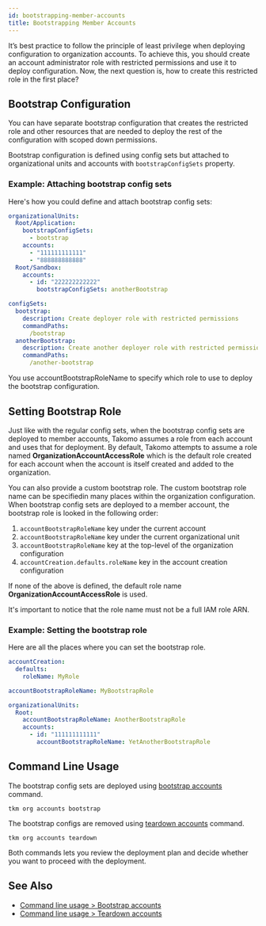 ```yaml
---
id: bootstrapping-member-accounts
title: Bootstrapping Member Accounts
---
```


It’s best practice to follow the principle of least privilege when deploying configuration to organization accounts. To achieve this, you should create an account administrator role with restricted permissions and use it to deploy configuration. Now, the next question is, how to create this restricted role in the first place?

## Bootstrap Configuration

You can have separate bootstrap configuration that creates the restricted role and other resources that are needed to deploy the rest of the configuration with scoped down permissions.
 
Bootstrap configuration is defined using config sets but attached to organizational units and accounts with `bootstrapConfigSets` property. 

### Example: Attaching bootstrap config sets

Here's how you could define and attach bootstrap config sets:

```yaml title="organization.yml"
organizationalUnits:
  Root/Application:
    bootstrapConfigSets:
      - bootstrap
    accounts:
      - "111111111111"
      - "888888888888"
  Root/Sandbox:
    accounts:
      - id: "222222222222"
        bootstrapConfigSets: anotherBootstrap

configSets:
  bootstrap:
    description: Create deployer role with restricted permissions
    commandPaths:
      /bootstrap
  anotherBootstrap:
    description: Create another deployer role with restricted permissions
    commandPaths:
      /another-bootstrap
```

You use accountBootstrapRoleName to specify which role to use to deploy the bootstrap configuration.


## Setting Bootstrap Role

Just like with the regular config sets, when the bootstrap config sets are deployed to member accounts, Takomo assumes a role from each account and uses that for deployment. By default, Takomo attempts to assume a role named **OrganizationAccountAccessRole** which is the default role created for each account when the account is itself created and added to the organization.

You can also provide a custom bootstrap role. The custom bootstrap role name can be specifiedin many places within the organization configuration. When bootstrap config sets are deployed to a member account, the bootstrap role is looked in the following order:

1. `accountBootstrapRoleName` key under the current account
2. `accountBootstrapRoleName` key under the current organizational unit
3. `accountBootstrapRoleName` key at the top-level of the organization configuration
4. `accountCreation.defaults.roleName` key in the account creation configuration 

If none of the above is defined, the default role name **OrganizationAccountAccessRole** is used.

It's important to notice that the role name must not be a full IAM role ARN.

### Example: Setting the bootstrap role

Here are all the places where you can set the bootstrap role.

```yaml title="organization.yml"
accountCreation:
  defaults:
    roleName: MyRole

accountBootstrapRoleName: MyBootstrapRole

organizationalUnits:
  Root:
    accountBootstrapRoleName: AnotherBootstrapRole
    accounts:
      - id: "111111111111"
        accountBootstrapRoleName: YetAnotherBootstrapRole
```

## Command Line Usage

The bootstrap config sets are deployed using [bootstrap accounts](/docs/command-line-usage/organization-accounts#bootstrap-accounts) command.

```
tkm org accounts bootstrap
```

The bootstrap configs are removed using [teardown accounts](/docs/command-line-usage/organization-accounts#tear-down-accounts) command.

```
tkm org accounts teardown
```

Both commands lets you review the deployment plan and decide whether you want to proceed with the deployment.

## See Also

- [Command line usage > Bootstrap accounts](/docs/command-line-usage/organization-accounts#bootstrap-accounts)
- [Command line usage > Teardown accounts](/docs/command-line-usage/organization-accounts#teardown-accounts)
